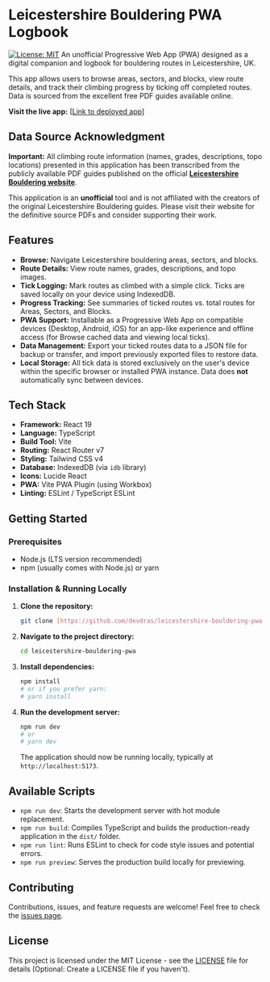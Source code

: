 # Leicestershire Bouldering PWA Logbook

[![License: MIT](https://img.shields.io/badge/License-MIT-yellow.svg)](https://opensource.org/licenses/MIT) An unofficial Progressive Web App (PWA) designed as a digital companion and logbook for bouldering routes in Leicestershire, UK.

This app allows users to browse areas, sectors, and blocks, view route details, and track their climbing progress by ticking off completed routes. Data is sourced from the excellent free PDF guides available online.

**Visit the live app:** [[Link to deployed app](https://leicestershire-bouldering.vercel.app/)]

## Data Source Acknowledgment

**Important:** All climbing route information (names, grades, descriptions, topo locations) presented in this application has been transcribed from the publicly available PDF guides published on the official **[Leicestershire Bouldering website](https://www.leicestershirebouldering.co.uk/)**.

This application is an **unofficial** tool and is not affiliated with the creators of the original Leicestershire Bouldering guides. Please visit their website for the definitive source PDFs and consider supporting their work.

## Features

- **Browse:** Navigate Leicestershire bouldering areas, sectors, and blocks.
- **Route Details:** View route names, grades, descriptions, and topo images.
- **Tick Logging:** Mark routes as climbed with a simple click. Ticks are saved locally on your device using IndexedDB.
- **Progress Tracking:** See summaries of ticked routes vs. total routes for Areas, Sectors, and Blocks.
- **PWA Support:** Installable as a Progressive Web App on compatible devices (Desktop, Android, iOS) for an app-like experience and offline access (for Browse cached data and viewing local ticks).
- **Data Management:** Export your ticked routes data to a JSON file for backup or transfer, and import previously exported files to restore data.
- **Local Storage:** All tick data is stored exclusively on the user's device within the specific browser or installed PWA instance. Data does **not** automatically sync between devices.

## Tech Stack

- **Framework:** React 19
- **Language:** TypeScript
- **Build Tool:** Vite
- **Routing:** React Router v7
- **Styling:** Tailwind CSS v4
- **Database:** IndexedDB (via `idb` library)
- **Icons:** Lucide React
- **PWA:** Vite PWA Plugin (using Workbox)
- **Linting:** ESLint / TypeScript ESLint

## Getting Started

### Prerequisites

- Node.js (LTS version recommended)
- npm (usually comes with Node.js) or yarn

### Installation & Running Locally

1.  **Clone the repository:**
    ```bash
    git clone [https://github.com/devdras/leicestershire-bouldering-pwa.git](https://github.com/devdras/leicestershire-bouldering-pwa.git)
    ```
2.  **Navigate to the project directory:**
    ```bash
    cd leicestershire-bouldering-pwa
    ```
3.  **Install dependencies:**
    ```bash
    npm install
    # or if you prefer yarn:
    # yarn install
    ```
4.  **Run the development server:**
    ```bash
    npm run dev
    # or
    # yarn dev
    ```
    The application should now be running locally, typically at `http://localhost:5173`.

## Available Scripts

- `npm run dev`: Starts the development server with hot module replacement.
- `npm run build`: Compiles TypeScript and builds the production-ready application in the `dist/` folder.
- `npm run lint`: Runs ESLint to check for code style issues and potential errors.
- `npm run preview`: Serves the production build locally for previewing.

## Contributing

Contributions, issues, and feature requests are welcome! Feel free to check the [issues page](https://github.com/devdras/leicestershire-bouldering-pwa/issues).

## License

This project is licensed under the MIT License - see the [LICENSE](LICENSE) file for details (Optional: Create a LICENSE file if you haven't).
